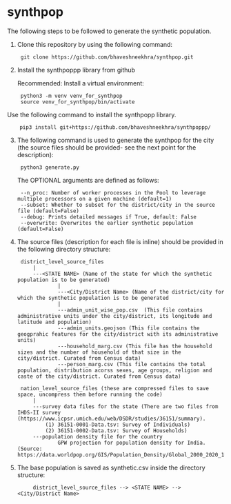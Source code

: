 # synthpop

The following steps to be followed to generate the synthetic population.

1. Clone this repository by using the following command:

        git clone https://github.com/bhaveshneekhra/synthpop.git

2. Install the synthpoppp library from github

    Recommended: Install a virtual environment:

        python3 -m venv venv_for_synthpop
	    source venv_for_synthpop/bin/activate

 Use the following command to install the synthpopp library.
    
        pip3 install git+https://github.com/bhaveshneekhra/synthpoppp/


3. The following command is used to generate the synthpop for the city (the source files should be provided- see the next point for the description):

        python3 generate.py  

    The OPTIONAL arguments are defined as follows:

        --n_proc: Number of worker processes in the Pool to leverage multiple processors on a given machine (default=1)
        --subset: Whether to subset for the district/city in the source file (default=False)
        --debug: Prints detailed messages if True, default: False
        --overwrite: Overwrites the earlier synthetic population (default=False)

4. The source files (description for each file is inline) should be provided in the following directory structure:

        district_level_source_files
            |
            ---<STATE NAME> (Name of the state for which the synthetic population is to be generated)
                    |
                    ---<City/District Name> (Name of the district/city for which the synthetic population is to be generated
                    |
                    ---admin_unit_wise_pop.csv  (This file contains administrative units under the city/district, its longitude and latitude and population)
                    ---admin_units.geojson (This file contains the geogprahic features for the city/district with its administrative units)
                    ---household_marg.csv (This file has the household sizes and the number of household of that size in the city/district. Curated from Census data)
                    ---person_marg.csv (This file contains the total population, distribution acorss sexes, age groups, religion and caste of the city/district. Curated from Census data)
                    
        nation_level_source_files (these are compressed files to save space, uncompress them before running the code)
            |
            ---survey data files for the state (There are two files from IHDS-II survey (https://www.icpsr.umich.edu/web/DSDR/studies/36151/summary). 
                (1) 36151-0001-Data.tsv: Survey of Individuals)
                (2) 36151-0002-Data.tsv: Survey of Households)
            ---population density file for the country 
                    GPW projection for population density for India. (Source: https://data.worldpop.org/GIS/Population_Density/Global_2000_2020_1km/2020/IND/ind_pd_2020_1km_ASCII_XYZ.zip)

5. The base population is saved as synthetic.csv inside the directory structure:
            
            district_level_source_files --> <STATE NAME> --> <City/District Name>
